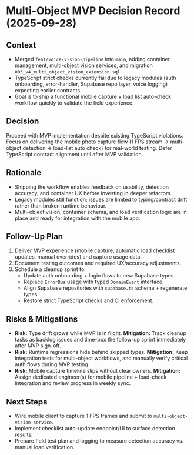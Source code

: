 # Multi-Object MVP Decision Record (2025-09-28)

## Context
- Merged `feat/voice-vision-pipeline` into `main`, adding container management, multi-object vision services, and migration `005_v4_multi_object_vision_extension.sql`.
- TypeScript strict checks currently fail due to legacy modules (auth onboarding, error-handler, Supabase repo layer, voice logging) expecting earlier contracts.
- Goal is to ship a functional mobile capture + load list auto-check workflow quickly to validate the field experience.

## Decision
Proceed with MVP implementation despite existing TypeScript violations. Focus on delivering the mobile photo capture flow (1 FPS stream -> multi-object detection -> load-list auto check) for real-world testing. Defer TypeScript contract alignment until after MVP validation.

## Rationale
- Shipping the workflow enables feedback on usability, detection accuracy, and container UX before investing in deeper refactors.
- Legacy modules still function; issues are limited to typing/contract drift rather than broken runtime behaviour.
- Multi-object vision, container schema, and load verification logic are in place and ready for integration with the mobile app.

## Follow-Up Plan
1. Deliver MVP experience (mobile capture, automatic load checklist updates, manual overrides) and capture usage data.
2. Document testing outcomes and required UX/accuracy adjustments.
3. Schedule a cleanup sprint to:
   - Update auth onboarding + login flows to new Supabase types.
   - Replace `ErrorBus` usage with typed `DomainEvent` interface.
   - Align Supabase repositories with `supabase.ts` schema + regenerate types.
   - Restore strict TypeScript checks and CI enforcement.

## Risks & Mitigations
- **Risk:** Type drift grows while MVP is in flight. **Mitigation:** Track cleanup tasks as backlog issues and time-box the follow-up sprint immediately after MVP sign-off.
- **Risk:** Runtime regressions hide behind skipped types. **Mitigation:** Keep integration tests for multi-object workflows, and manually verify critical auth flows during MVP testing.
- **Risk:** Mobile capture timeline slips without clear owners. **Mitigation:** Assign dedicated engineer(s) for mobile pipeline + load-check integration and review progress in weekly sync.

## Next Steps
- Wire mobile client to capture 1 FPS frames and submit to `multi-object-vision-service`.
- Implement checklist auto-update endpoint/UI to surface detection results.
- Prepare field test plan and logging to measure detection accuracy vs. manual load verification.
